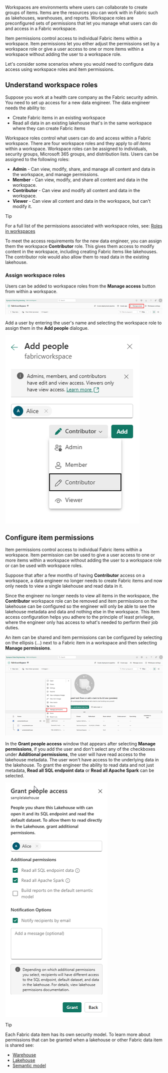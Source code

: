 Workspaces are environments where users can collaborate to create groups of items. Items are the resources you can work with in Fabric such as lakehouses, warehouses, and reports. Workspace roles are preconfigured sets of permissions that let you manage what users can do and access in a Fabric workspace.

Item permissions control access to individual Fabric items within a workspace. Item permissions let you either adjust the permissions set by a workspace role or give a user access to one or more items within a workspace without adding the user to a workspace role.

Let's consider some scenarios where you would need to configure data access using  workspace roles and item permissions.

## Understand workspace roles

Suppose you work at a health care company as the Fabric security admin. You need to set up access for a new data engineer. The data engineer needs the ability to:

- Create Fabric items in an existing workspace
- Read all data in an existing lakehouse that's in the same workspace where they can create Fabric items

Workspace roles control what users can do and access within a Fabric workspace. There are four workspace roles and they apply to *all items* within a workspace. Workspace roles can be assigned to individuals, security groups, Microsoft 365 groups, and distribution lists. Users can be assigned to the following roles:

- **Admin** - Can view, modify, share, and manage all content and data in the workspace, and manage permissions.
- **Member** - Can view, modify, and share all content and data in the workspace.
- **Contributor** - Can view and modify all content and data in the workspace.
- **Viewer** - Can view all content and data in the workspace, but can't modify it.

> [!Tip]
> For a full list of the permissions associated with workspace roles, see: [Roles in workspaces](/fabric/get-started/roles-workspaces?azure-portal=true)

To meet the access requirements for the new data engineer, you can assign them the workspace **Contributor** role. This gives them access to modify content in the workspace, including creating Fabric items like lakehouses. The contributor role would also allow them to read data in the existing lakehouse.

### Assign workspace roles

Users can be added to workspace roles from the **Manage access** button from within a workspace.  

![Manage access](../media/manage-access.png)

Add a user by entering the user's name and selecting the workspace role to assign them in the **Add people** dialogue. 

![Add people](../media/add-people.png)

## Configure item permissions

Item permissions control access to individual Fabric items within a workspace. Item permission can be used to give a user access to one or more items within a workspace without adding the user to a workspace role or can be used with workspace roles.

Suppose that after a few months of having **Contributor** access on a workspace, a data engineer no longer needs to create Fabric items and now only needs to view a single lakehouse and read data in it. 

Since the engineer no longer needs to view all items in the workspace, the **Contributor** workspace role can be removed and item permissions on the lakehouse can be configured so the engineer will only be able to see the lakehouse metadata and data and nothing else in the workspace. This item access configuration helps you adhere to the principle of least privilege, where the engineer only has access to what's needed to perform their job duties.

An item can be shared and item permissions can be configured by selecting on the ellipsis (...) next to a Fabric item in a workspace and then selecting **Manage permissions**.

 ![Configure item permissions](../media/manage-item-permissions.png)

In the **Grant people access** window that appears after selecting **Manage permissions**, if you add the user and don't select any of the checkboxes under **Additional permissions**, the user will have read access to the lakehouse metadata. The user won't have access to the underlying data in the lakehouse. To grant the engineer the ability to read data and not just metadata, **Read all SQL endpoint data** or **Read all Apache Spark** can be selected. 

 ![Grant people lakehouse read all access](../media/grant-people-access-lakehouse.png)

> [!Tip]
> Each Fabric data item has its own security model. To learn more about permissions that can be granted when a lakehouse or other Fabric data item is shared see:
>
> - [Warehouse](/fabric/data-warehouse/share-warehouse-manage-permissions?azure-portal=true)
> - [Lakehouse](/fabric/data-engineering/lakehouse-sharing?azure-portal=true)
> - [Semantic model](/power-bi/connect-data/service-datasets-permissions?azure-portal=true)